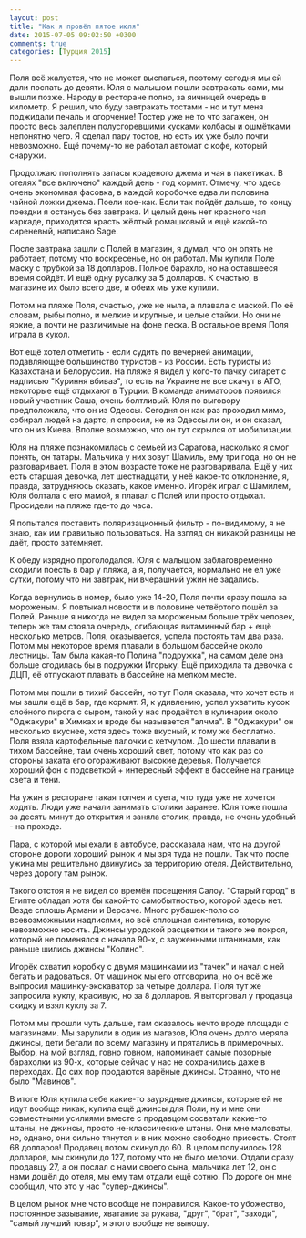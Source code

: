 ```yaml
---
layout: post
title: "Как я провёл пятое июля"
date: 2015-07-05 09:02:50 +0300
comments: true
categories: [Турция 2015]
---
```

Поля всё жалуется, что не может выспаться, поэтому сегодня мы ей дали поспать до девяти. Юля с малышом пошли завтракать сами, мы вышли позже. Народу в ресторане полно, за яичницей очередь в километр. Я решил, что буду завтракать тостами - но и тут меня поджидали печаль и огорчение! Тостер уже не то что загажен, он просто весь залеплен полусгоревшими кусками колбасы и ошмётками непонятно чего. Я сделал пару тостов, но есть их уже было почти невозможно. Ещё почему-то не работал автомат с кофе, который снаружи. 

Продолжаю пополнять запасы краденого джема и чая в пакетиках. В отелях "все включено" каждый день - год кормит. Отмечу, что здесь очень экономная фасовка, в каждой коробочке едва ли половина чайной ложки джема. Поели кое-как. Если так пойдёт дальше, то концу поездки я останусь без завтрака. И целый день нет красного чая каркаде, приходится красть жёлтый ромашковый и ещё какой-то сиреневый, написано Sage.

После завтрака зашли с Полей в магазин, я думал, что он опять не работает, потому что воскресенье, но он работал. Мы купили Поле маску с трубкой за 18 долларов. Полное барахло, но на оставшееся время сойдёт. И ещё одну русалку за 5 долларов. К счастью, в магазине их было всего две, и обеих мы уже купили.

Потом на пляже Поля, счастью, уже не ныла, а плавала с маской. По её словам, рыбы полно, и мелкие и крупные, и целые стайки. Но они не яркие, а почти не различимые на фоне песка. В остальное время Поля играла в кукол.

Вот ещё хотел отметить - если судить по вечерней анимации, подавляющее большинство туристов - из России. Есть туристы из Казахстана и Белоруссии. На пляже я видел у кого-то пачку сигарет с надписью "Куриння вбиваэ", то есть на Украине не все скачут в АТО, некоторые ещё отдыхают в Турции. В команде аниматоров появился новый участник Саша, очень болтливый. Юля по выговору предположила, что он из Одессы. Сегодня он как раз проходил мимо, собирал людей на дартс, я спросил, не из Одессы ли он, и он сказал, что он из Киева. Вполне возможно, что он тут скрылся от мобилизации.

Юля на пляже познакомилась с семьей из Саратова, насколько я смог понять, он татары. Мальчика у них зовут Шамиль, ему три года, но он не разговаривает. Поля в этом возрасте тоже не разговаривала. Ещё у них есть старшая девочка, лет шестнадцати, у неё какое-то отклонение, я, правда, затрудняюсь сказать, какое именно. Игорёк играл с Шамилем, Юля болтала с его мамой, я плавал с Полей или просто отдыхал. Просидели на пляже где-то до часа.

Я попытался поставить поляризационный фильтр - по-видимому, я не знаю, как им правильно пользоваться. На взгляд он никакой разницы не даёт, просто затемняет.

К обеду изрядно проголодался. Юля с малышом заблаговременно сходили поесть в бар у пляжа, а я, получается, нормально не ел уже сутки, потому что ни завтрак, ни вчерашний ужин не задались.

Когда вернулись в номер, было уже 14-20, Поля почти сразу пошла за мороженым. Я повтыкал новости и в половине четвёртого пошёл за Полей. Раньше я никогда не видел за мороженым больше трёх человек, теперь же там стояла очередь, огибающая витаминный бар + ещё несколько метров. Поля, оказывается, успела постоять там два раза. Потом мы некоторое время плавали в большом бассейне около лестницы. Там была какая-то Полина "подружка", на самом деле она больше сгодилась бы в подружки Игорьку. Ещё приходила та девочка с ДЦП, её отпускают плавать в бассейне на мелком месте.

Потом мы пошли в тихий бассейн, но тут Поля сказала, что хочет есть и мы зашли ещё в бар, где кормят. Я, к удивлению, успел ухватить кусок слоёного пирога с сыром, такой у нас продаётся в кулинарии около "Оджахури" в Химках и вроде бы называется "алчма". В "Оджахури" он несколько вкуснее, хотя здесь тоже вкусный, к тому же бесплатно. Поля взяла картофельные палочки с кетчупом. До шести плавали в тихом бассейне, там очень хороший свет, потому что как раз со стороны заката его огораживают высокие деревья. Получается хороший фон с подсветкой + интересный эффект в бассейне на границе света и тени.

На ужин в ресторане такая толчея и суета, что туда уже не хочется ходить. Люди уже начали занимать столики заранее. Юля тоже пошла за десять минут до открытия и заняла столик, правда, не очень удобный - на проходе.

Пара, с которой мы ехали в автобусе, рассказала нам, что на другой стороне дороги хороший рынок и мы зря туда не пошли. Так что после ужина мы решительно двинулись за территорию отеля. Действительно, через дорогу там рынок.

Такого отстоя я не видел со времён посещения Салоу. "Старый город" в Египте обладал хотя бы какой-то самобытностью, которой здесь нет. Везде сплошь Армани и Версаче. Много рубашек-поло со всевозможными надписями, но всё сплошная синтетика, которую невозможно носить. Джинсы уродской расцветки и такого же покроя, который не поменялся с начала 90-х, с зауженными штанинами, как раньше шились джинсы "Колинс".

Игорёк схватил коробку с двумя машинками из "тачек" и начал с ней бегать и радоваться. От машинок мы его отговорила, но он всё же выпросил машинку-экскаватор за четыре доллара. Поля тут же запросила куклу, красивую, но за 8 долларов. Я выторговал у продавца скидку и взял куклу за 7.

Потом мы прошли чуть дальше, там оказалось нечто вроде площади с магазинами. Мы зарулили в один из магазов, Юля очень долго меряла джинсы, дети бегали по всему магазину и прятались в примерочных. Выбор, на мой взгляд, говно говном, напоминает самые позорные барахолки из 90-х, которые сейчас у нас не сохранились даже в переходах. До сих пор продаются варёные джинсы. Странно, что не было "Мавинов". 

В итоге Юля купила себе какие-то заурядные джинсы, которые ей не идут вообще никак, купила ещё джинсы для Поли, ну и мне они совместными усилиями вместе с продавцом сосватали какие-то штаны, не джинсы, просто не-классические штаны. Они мне маловаты, но, однако, они сильно тянутся и в них можно свободно присесть. Стоят 68 долларов! Продавец потом скинул до 60. В целом получилось 128 долларов, мы скинули до 127, потому что не было мелочи. Отдали сразу продавцу 27, а он послал с нами своего сына, мальчика лет 12, он с нами дошёл до отеля, мы ему там отдали ещё сотню. По дороге он мне сообщил, что это у нас "супер-джинсы".

В целом рынок мне чото вообще не понравился. Какое-то убожество, постоянное зазывание, хватание за рукава, "друг", "брат", "заходи", "самый лучший товар", я этого вообще не выношу.

